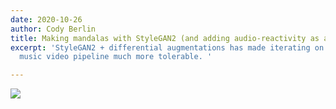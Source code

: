 ```yaml
---
date: 2020-10-26
author: Cody Berlin
title: Making mandalas with StyleGAN2 (and adding audio-reactivity as a bonus)
excerpt: 'StyleGAN2 + differential augmentations has made iterating on my audio-reactive
  music video pipeline much more tolerable. '

---
```

![](/uploads/mandala2.jpg)